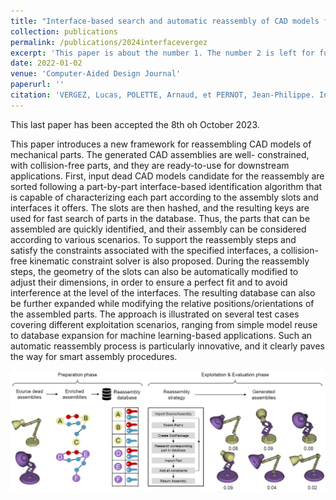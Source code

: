 ```yaml
---
title: "Interface-based search and automatic reassembly of CAD models for database expansion and model reuse"
collection: publications
permalink: /publications/2024interfacevergez
excerpt: 'This paper is about the number 1. The number 2 is left for future work.'
date: 2022-01-02
venue: 'Computer-Aided Design Journal'
paperurl: ''
citation: 'VERGEZ, Lucas, POLETTE, Arnaud, et PERNOT, Jean-Philippe. Interface-based search and automatic reassembly of CAD models for database expansion and model reuse.'
---
```


This last paper has been accepted the 8th oh October 2023.

This paper introduces a new framework for reassembling CAD models of mechanical parts. The generated CAD assemblies are well-
constrained, with collision-free parts, and they are ready-to-use for downstream applications. First, input dead CAD models candidate
for the reassembly are sorted following a part-by-part interface-based identification algorithm that is capable of characterizing each
part according to the assembly slots and interfaces it offers. The slots are then hashed, and the resulting keys are used for fast search of
parts in the database. Thus, the parts that can be assembled are quickly identified, and their assembly can be considered according to
various scenarios. To support the reassembly steps and satisfy the constraints associated with the specified interfaces, a collision-free
kinematic constraint solver is also proposed. During the reassembly steps, the geometry of the slots can also be automatically modified
to adjust their dimensions, in order to ensure a perfect fit and to avoid interference at the level of the interfaces. The resulting database
can also be further expanded while modifying the relative positions/orientations of the assembled parts. The approach is illustrated
on several test cases covering different exploitation scenarios, ranging from simple model reuse to database expansion for machine
learning-based applications. Such an automatic reassembly process is particularly innovative, and it clearly paves the way for smart
assembly procedures.

<img src='/images/overall.png'>